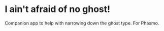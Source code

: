 # I ain't afraid of no ghost!

Companion app to help with narrowing down the ghost type. For Phasmo.

